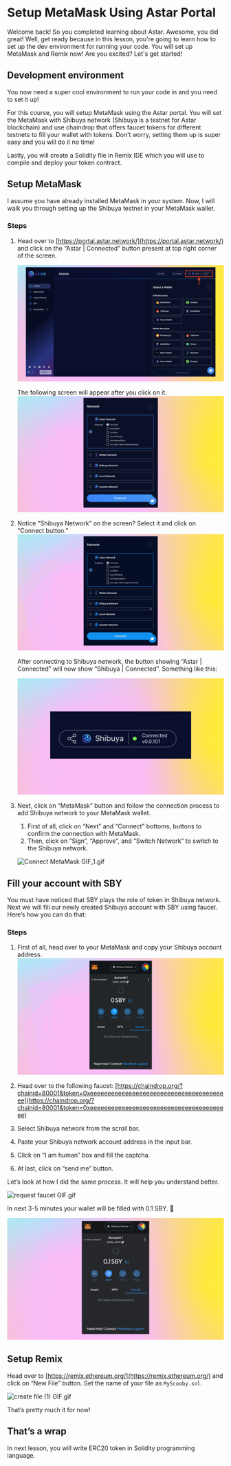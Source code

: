 # Setup MetaMask Using Astar Portal

Welcome back!  So you completed learning about Astar. Awesome, you did great! Well, get ready because in this lesson, you're going to learn how to set up the dev environment for running your code. You will set up MetaMask and Remix now! Are you excited? Let's get started!

## Development environment

You now need a super cool environment to run your code in and you need to set it up!

For this course, you will setup MetaMask using the Astar portal. You will set the MetaMask with Shibuya network (Shibuya is a testnet for Astar blockchain) and use chaindrop that offers faucet tokens for different testnets to fill your wallet with tokens. Don’t worry, setting them up is super easy and you will do it no time! 

Lastly, you will create a Solidity file in Remix IDE which you will use to compile and deploy your token contract.

## Setup MetaMask

I assume you have already installed MetaMask in your system. Now, I will walk you through setting up the Shibuya testnet in your MetaMask wallet.

### Steps

1. Head over to [https://portal.astar.network/](https://portal.astar.network/) and click on the “Astar | Connected” button present at top right corner of the screen.

    ![Frame 3560339 (6).png](https://github.com/0xmetaschool/Learning-Projects/blob/main/assests_for_all/assests_for_astar/3.%20Setup%20MetaMask%20Using%20Astar%20Portal/Frame_3560339_(6).webp?raw=true)

    The following screen will appear after you click on it.
    ![Frame 3560339 (7).png](https://github.com/0xmetaschool/Learning-Projects/blob/main/assests_for_all/assests_for_astar/3.%20Setup%20MetaMask%20Using%20Astar%20Portal/Frame_3560339_(7).webp?raw=true)

2. Notice “Shibuya Network” on the screen? Select it and click on “Connect button.”
    ![Frame 3560339 (11).gif](https://github.com/0xmetaschool/Learning-Projects/blob/main/assests_for_all/assests_for_astar/3.%20Setup%20MetaMask%20Using%20Astar%20Portal/Frame_3560339_(11).webp?raw=true)

    After connecting to Shibuya network, the button showing “Astar | Connected” will now show “Shibuya | Connected”. Something like this:

    ![Frame 3560339 (8).png](https://github.com/0xmetaschool/Learning-Projects/blob/main/assests_for_all/assests_for_astar/3.%20Setup%20MetaMask%20Using%20Astar%20Portal/Frame_3560339_(8).webp?raw=true)

3. Next, click on “MetaMask” button and follow the connection process to add Shibuya network to your MetaMask wallet.
    1. First of all, click on “Next” and “Connect” bottoms, buttons to confirm the connection with MetaMask.
    2. Then, click on “Sign”, “Approve”, and “Switch Network” to switch to the Shibuya network.

    ![Connect MetaMask GIF_1.gif](https://github.com/0xmetaschool/Learning-Projects/blob/main/assests_for_all/assests_for_astar/3.%20Setup%20MetaMask%20Using%20Astar%20Portal/Connect_MetaMask_GIF_1.webp?raw=true)

## Fill your account with SBY

You must have noticed that SBY plays the role of token in Shibuya network. Next we will fill our newly created Shibuya account with SBY using faucet. Here’s how you can do that:

### Steps

1. First of all, head over to your MetaMask and copy your Shibuya account address.
![Frame 3560339 (12).gif](https://github.com/0xmetaschool/Learning-Projects/blob/main/assests_for_all/assests_for_astar/3.%20Setup%20MetaMask%20Using%20Astar%20Portal/Frame_3560339_(12).webp?raw=true)

2. Head over to the following faucet: [https://chaindrop.org/?chainid=80001&token=0xeeeeeeeeeeeeeeeeeeeeeeeeeeeeeeeeeeeeeeee](https://chaindrop.org/?chainid=80001&token=0xeeeeeeeeeeeeeeeeeeeeeeeeeeeeeeeeeeeeeeee) 
2. Select Shibuya network from the scroll bar.
3. Paste your Shibuya network account address in the input bar.
4. Click on “I am human” box and fill the captcha.
5. At last, click on “send me” button.

Let’s look at how I did the same process. It will help you understand better.

![request faucet GIF.gif](https://github.com/0xmetaschool/Learning-Projects/blob/main/assests_for_all/assests_for_astar/3.%20Setup%20MetaMask%20Using%20Astar%20Portal/request_faucet_GIF.webp?raw=true)

In next 3-5 minutes your wallet will be filled with 0.1 SBY. 🎊

![Frame 3560339 (10).png](https://github.com/0xmetaschool/Learning-Projects/blob/main/assests_for_all/assests_for_astar/3.%20Setup%20MetaMask%20Using%20Astar%20Portal/Frame_3560339_(10).webp?raw=true)

## Setup Remix

Head over to [https://remix.ethereum.org/](https://remix.ethereum.org/) and click on “New File” button. Set the name of your file as `MyScooby.sol`.

![create file (1) GIF.gif](https://github.com/0xmetaschool/Learning-Projects/blob/main/assests_for_all/assests_for_astar/3.%20Setup%20MetaMask%20Using%20Astar%20Portal/create_file_(1)_GIF.webp?raw=true)

That’s pretty much it for now!

## That’s a wrap

In next lesson, you will write ERC20 token in Solidity programming language.